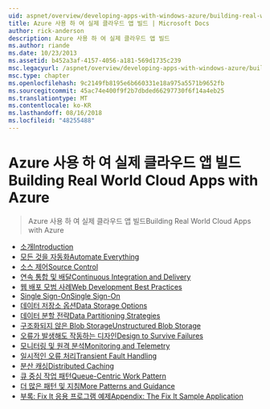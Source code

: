```yaml
---
uid: aspnet/overview/developing-apps-with-windows-azure/building-real-world-cloud-apps-with-windows-azure/index
title: Azure 사용 하 여 실제 클라우드 앱 빌드 | Microsoft Docs
author: rick-anderson
description: Azure 사용 하 여 실제 클라우드 앱 빌드
ms.author: riande
ms.date: 10/23/2013
ms.assetid: b452a3af-4157-4056-a181-569d1735c239
msc.legacyurl: /aspnet/overview/developing-apps-with-windows-azure/building-real-world-cloud-apps-with-windows-azure
msc.type: chapter
ms.openlocfilehash: 9c2149fb8195e6b660331e18a975a5571b9652fb
ms.sourcegitcommit: 45ac74e400f9f2b7dbded66297730f6f14a4eb25
ms.translationtype: MT
ms.contentlocale: ko-KR
ms.lasthandoff: 08/16/2018
ms.locfileid: "48255488"
---
```

<a name="building-real-world-cloud-apps-with-azure"></a><span data-ttu-id="48021-103">Azure 사용 하 여 실제 클라우드 앱 빌드</span><span class="sxs-lookup"><span data-stu-id="48021-103">Building Real World Cloud Apps with Azure</span></span>
====================
> <span data-ttu-id="48021-104">Azure 사용 하 여 실제 클라우드 앱 빌드</span><span class="sxs-lookup"><span data-stu-id="48021-104">Building Real World Cloud Apps with Azure</span></span>


- [<span data-ttu-id="48021-105">소개</span><span class="sxs-lookup"><span data-stu-id="48021-105">Introduction</span></span>](introduction.md)
- [<span data-ttu-id="48021-106">모든 것을 자동화</span><span class="sxs-lookup"><span data-stu-id="48021-106">Automate Everything</span></span>](automate-everything.md)
- [<span data-ttu-id="48021-107">소스 제어</span><span class="sxs-lookup"><span data-stu-id="48021-107">Source Control</span></span>](source-control.md)
- [<span data-ttu-id="48021-108">연속 통합 및 배달</span><span class="sxs-lookup"><span data-stu-id="48021-108">Continuous Integration and Delivery</span></span>](continuous-integration-and-continuous-delivery.md)
- [<span data-ttu-id="48021-109">웹 배포 모범 사례</span><span class="sxs-lookup"><span data-stu-id="48021-109">Web Development Best Practices</span></span>](web-development-best-practices.md)
- [<span data-ttu-id="48021-110">Single Sign-On</span><span class="sxs-lookup"><span data-stu-id="48021-110">Single Sign-On</span></span>](single-sign-on.md)
- [<span data-ttu-id="48021-111">데이터 저장소 옵션</span><span class="sxs-lookup"><span data-stu-id="48021-111">Data Storage Options</span></span>](data-storage-options.md)
- [<span data-ttu-id="48021-112">데이터 분할 전략</span><span class="sxs-lookup"><span data-stu-id="48021-112">Data Partitioning Strategies</span></span>](data-partitioning-strategies.md)
- [<span data-ttu-id="48021-113">구조화되지 않은 Blob Storage</span><span class="sxs-lookup"><span data-stu-id="48021-113">Unstructured Blob Storage</span></span>](unstructured-blob-storage.md)
- [<span data-ttu-id="48021-114">오류가 발생해도 작동하는 디자인</span><span class="sxs-lookup"><span data-stu-id="48021-114">Design to Survive Failures</span></span>](design-to-survive-failures.md)
- [<span data-ttu-id="48021-115">모니터링 및 원격 분석</span><span class="sxs-lookup"><span data-stu-id="48021-115">Monitoring and Telemetry</span></span>](monitoring-and-telemetry.md)
- [<span data-ttu-id="48021-116">일시적인 오류 처리</span><span class="sxs-lookup"><span data-stu-id="48021-116">Transient Fault Handling</span></span>](transient-fault-handling.md)
- [<span data-ttu-id="48021-117">분산 캐싱</span><span class="sxs-lookup"><span data-stu-id="48021-117">Distributed Caching</span></span>](distributed-caching.md)
- [<span data-ttu-id="48021-118">큐 중심 작업 패턴</span><span class="sxs-lookup"><span data-stu-id="48021-118">Queue-Centric Work Pattern</span></span>](queue-centric-work-pattern.md)
- [<span data-ttu-id="48021-119">더 많은 패턴 및 지침</span><span class="sxs-lookup"><span data-stu-id="48021-119">More Patterns and Guidance</span></span>](more-patterns-and-guidance.md)
- [<span data-ttu-id="48021-120">부록: Fix It 응용 프로그램 예제</span><span class="sxs-lookup"><span data-stu-id="48021-120">Appendix: The Fix It Sample Application</span></span>](the-fix-it-sample-application.md)
